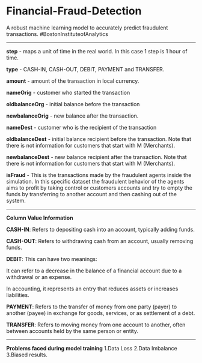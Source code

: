 # Financial-Fraud-Detection
 A robust machine learning model to accurately predict fraudulent transactions. #BostonInstituteofAnalytics

 --------------------------------------------------------------------------------------------------------------------------------------------------------------------------------------------------------------------
 
**step** - maps a unit of time in the real world. In this case 1 step is 1 hour of time.

**type** - CASH-IN, CASH-OUT, DEBIT, PAYMENT and TRANSFER.

**amount** - amount of the transaction in local currency.

**nameOrig** - customer who started the transaction

**oldbalanceOrg** - initial balance before the transaction

**newbalanceOrig** - new balance after the transaction.

**nameDest** - customer who is the recipient of the transaction

**oldbalanceDest** - initial balance recipient before the transaction. Note that there is not information for customers that start with M (Merchants).

**newbalanceDest** - new balance recipient after the transaction. Note that there is not information for customers that start with M (Merchants).

**isFraud** - This is the transactions made by the fraudulent agents inside the simulation. In this specific dataset the fraudulent behavior of the agents aims to profit by taking control or customers accounts and try to empty the funds by transferring to another account and then cashing out of the system.

---------------------------------------------------------------------------------------------------------------------------------------------------------------------------------------------------------------------

**Column Value Information**

**CASH-IN**: Refers to depositing cash into an account, typically adding funds.

**CASH-OUT**: Refers to withdrawing cash from an account, usually removing funds.

**DEBIT**: This can have two meanings:

It can refer to a decrease in the balance of a financial account due to a withdrawal or an expense.

In accounting, it represents an entry that reduces assets or increases liabilities.

**PAYMENT**: Refers to the transfer of money from one party (payer) to another (payee) in exchange for goods, services, or as settlement of a debt.

**TRANSFER**: Refers to moving money from one account to another, often between accounts held by the same person or entity.

---------------------------------------------------------------------------------------------------------------------------------------------------------------------------------------------------------------------


**Problems faced during model training**
1.Data Loss
2.Data Imbalance
3.Biased results.
